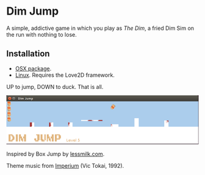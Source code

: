 # Dim Jump

A simple, addictive game in which you play as *The Dim*, a fried Dim Sim on the run with nothing to lose.

## Installation

* [OSX package](/dist/DimJump-macosx-x64_0-1-4.zip?raw=true).
* [Linux](/dist/DimJump_0-1-4.love?raw=true). Requires the Love2D framework.

UP to jump, DOWN to duck. That is all.

![Dim Jump](/assets/images/screenshot.png?raw=true "Dim Jump")

Inspired by Box Jump by [lessmilk.com](http://lessmilk.com/).

Theme music from [Imperium](https://en.wikipedia.org/wiki/Imperium_(1992_video_game)) (Vic Tokai, 1992).

